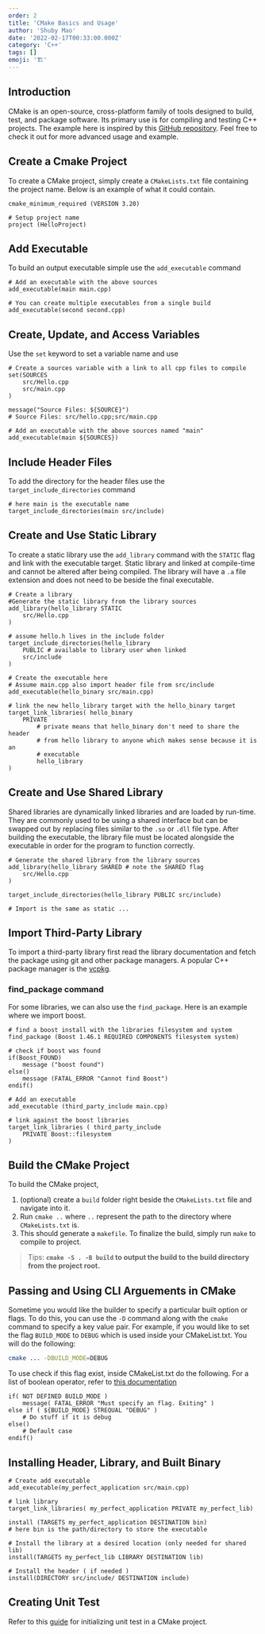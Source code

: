 ```yaml
---
order: 2
title: 'CMake Basics and Usage'
author: 'Shuby Mao'
date: '2022-02-17T00:33:00.000Z'
category: 'C++'
tags: []
emoji: '🏗️'
---
```

## Introduction

CMake is an open-source, cross-platform family of tools designed to build, test, and package software. Its primary use is for compiling and testing C++ projects. The example here is inspired by this [GitHub repository](https://github.com/ttroy50/cmake-examples). Feel free to check it out for more advanced usage and example.

## Create a Cmake Project

To create a CMake project, simply create a `CMakeLists.txt` file containing the project name. Below is an example of what it could contain.

```
cmake_minimum_required (VERSION 3.20)

# Setup project name
project (HelloProject)
```

## Add Executable

To build an output executable simple use the `add_executable` command

```
# Add an executable with the above sources
add_executable(main main.cpp)

# You can create multiple executables from a single build
add_executable(second second.cpp)
```

## Create, Update, and Access Variables

Use the `set` keyword to set a variable name and use

```
# Create a sources variable with a link to all cpp files to compile
set(SOURCES
    src/Hello.cpp
    src/main.cpp
)

message("Source Files: ${SOURCE}")
# Source Files: src/hello.cpp;src/main.cpp

# Add an executable with the above sources named "main"
add_executable(main ${SOURCES})
```

## Include Header Files

To add the directory for the header files use the `target_include_directories` command

```
# here main is the executable name
target_include_directories(main src/include)
```

## Create and Use Static Library

To create a static library use the `add_library` command with the `STATIC` flag and link with the executable target. Static library and linked at compile-time and cannot be altered after being compiled. The library will have a `.a` file extension and does not need to be beside the final executable.

```
# Create a library
#Generate the static library from the library sources
add_library(hello_library STATIC 
    src/Hello.cpp
)

# assume hello.h lives in the include folder
target_include_directories(hello_library
    PUBLIC # available to library user when linked
    src/include 
)

# Create the executable here 
# Assume main.cpp also import header file from src/include
add_executable(hello_binary src/main.cpp)

# link the new hello_library target with the hello_binary target
target_link_libraries( hello_binary
    PRIVATE 
		# private means that hello_binary don't need to share the header
		# from hello library to anyone which makes sense because it is an
		# executable
        hello_library
)
```

## Create and Use Shared Library

Shared libraries are dynamically linked libraries and are loaded by run-time. They are commonly used to be using a shared interface but can be swapped out by replacing files similar to the `.so` or `.dll` file type. After building the executable, the library file must be located alongside the executable in order for the program to function correctly.

```
# Generate the shared library from the library sources
add_library(hello_library SHARED # note the SHARED flag
    src/Hello.cpp
)

target_include_directories(hello_library PUBLIC src/include)

# Import is the same as static ...
```

## Import Third-Party Library

To import a third-party library first read the library documentation and fetch the package using git and other package managers. A popular C++ package manager is the [vcpkg](https://github.com/microsoft/vcpkg). 

### find_package command

For some libraries, we can also use the `find_package`. Here is an example where we import boost. 

```
# find a boost install with the libraries filesystem and system
find_package (Boost 1.46.1 REQUIRED COMPONENTS filesystem system)

# check if boost was found
if(Boost_FOUND)
    message ("boost found")
else()
    message (FATAL_ERROR "Cannot find Boost")
endif()

# Add an executable
add_executable (third_party_include main.cpp)

# link against the boost libraries
target_link_libraries ( third_party_include
    PRIVATE Boost::filesystem
)
```

## Build the CMake Project

To build the CMake project,

1. (optional) create a `build` folder right beside the `CMakeLists.txt` file and navigate into it.
2. Run `cmake ..` where `..` represent the path to the directory where `CMakeLists.txt` is.
3. This should generate a `makefile`. To finalize the build, simply run `make` to compile to project.

> Tips: **`cmake -S . -B build` to output the build to the build directory from the project root.**
> 

## Passing and Using CLI Arguements in CMake

Sometime you would like the builder to specify a particular built option or flags. To do this, you can use the `-D` command along with the `cmake` command to specify a key value pair. For example, if you would like to set the flag `BUILD_MODE` to `DEBUG` which is used inside your CMakeList.txt. You will do the following:

```bash
cmake ... -DBUILD_MODE=DEBUG
```

To use check if this flag exist, inside CMakeList.txt do the following. For a list of boolean operator, refer to [this documentation](https://cmake.org/cmake/help/latest/command/if.html)

```
if( NOT DEFINED BUILD_MODE )
	message( FATAL_ERROR "Must specify an flag. Exiting" )
else if ( ${BUILD_MODE} STREQUAL "DEBUG" )
	# Do stuff if it is debug
else()
	# Default case
endif()
```

## Installing Header, Library, and Built Binary

```
# Create add executable
add_executable(my_perfect_application src/main.cpp)

# link library
target_link_libraries( my_perfect_application PRIVATE my_perfect_lib)

install (TARGETS my_perfect_application DESTINATION bin) 
# here bin is the path/directory to store the executable

# Install the library at a desired location (only needed for shared lib)
install(TARGETS my_perfect_lib LIBRARY DESTINATION lib)

# Install the header ( if needed )
install(DIRECTORY src/include/ DESTINATION include)
```

## Creating Unit Test

Refer to this [guide](https://google.github.io/googletest/quickstart-cmake.html) for initializing unit test in a CMake project.